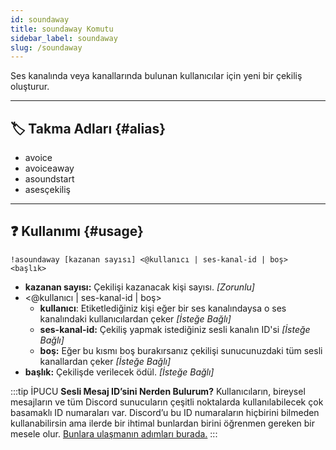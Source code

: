 ```yaml
---
id: soundaway
title: soundaway Komutu
sidebar_label: soundaway
slug: /soundaway
---
```

Ses kanalında veya kanallarında bulunan kullanıcılar için yeni bir çekiliş oluşturur.

---

## 🏷️ Takma Adları {#alias}

- avoice
- avoiceaway
- asoundstart
- asesçekiliş

---

## ❓ Kullanımı {#usage}

`!asoundaway [kazanan sayısı] <@kullanıcı | ses-kanal-id | boş> <başlık>`

- **kazanan sayısı:** Çekilişi kazanacak kişi sayısı. *[Zorunlu]*
- <@kullanıcı | ses-kanal-id | boş>
  * **kullanıcı**: Etiketlediğiniz kişi eğer bir ses kanalındaysa o ses kanalındaki kullanıcılardan çeker *[İsteğe Bağlı]*
  * **ses-kanal-id:** Çekiliş yapmak istediğiniz sesli kanalın ID'si *[İsteğe Bağlı]*
  * **boş:** Eğer bu kısmı boş burakırsanız çekilişi sunucunuzdaki tüm sesli kanallardan çeker *[İsteğe Bağlı]*
- **başlık:** Çekilişde verilecek ödül. *[İsteğe Bağlı]*

:::tip İPUCU
**Sesli Mesaj ID’sini Nerden Bulurum?** Kullanıcıların, bireysel mesajların ve tüm Discord sunucuların çeşitli
noktalarda kullanılabilecek çok basamaklı ID numaraları var. Discord’u bu ID numaraların hiçbirini bilmeden
kullanabilirsin ama ilerde bir ihtimal bunlardan birini öğrenmen gereken bir mesele
olur. [Bunlara ulaşmanın adımları burada.](https://support.discord.com/hc/tr/articles/206346498-Kullan%C4%B1c%C4%B1-Sunucu-Mesaj-ID-sini-Nerden-Bulurum-)
:::

